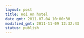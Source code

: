 ```yaml
---
layout: post
title: Hoi An hotel
date_gmt: 2011-07-04 10:00:30
modified_gmt: 2011-11-09 12:32:43
status: publish
---
```


